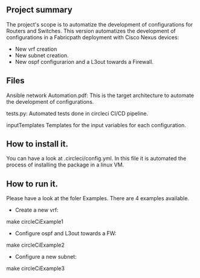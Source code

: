 ## Project summary

The project's scope is to automatize the development of configurations for Routers and Switches.
This version automatizes the development of configurations in a Fabricpath deployment with Cisco Nexus devices:

* New vrf creation
* New subnet creation.
* New ospf configurarion and a L3out towards a Firewall.

## Files

Ansible network Automation.pdf:
This is the target architecture to automate the development of configurations.

tests.py:
Automated tests done in circleci CI/CD pipeline.

inputTemplates
Templates for the input variables for each configuration.


## How to install it.

You can have a look at .circleci/config.yml. In this file it is automated the process of installing the package in a linux VM.

## How to run it.

Please have a look at the foler Examples. There are 4 examples available.

* Create a new vrf:

make circleCiExample1

* Configure ospf and L3out towards a FW:

make circleCiExample2

* Configure a new subnet:

make circleCiExample3



